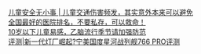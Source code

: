   
[儿童安全无小事 | 儿童交通伤害频发，其实意外本来可以避免](http://www.dianyue.me/archives/883/547eud8mz5k5yijy/)  
[全国最好的医院排名，不要私存，可以救命！](http://www.dianyue.me/archives/661/oqhgx00jviaknft0/)  
[10岁以下儿童易感，乙脑流行季节请加强防范](http://www.dianyue.me/archives/874/pqb2s2aalokxyoa1/)  
[评测|新一代灯厂崛起?宁美国度星河战列舰766 PRO评测](http://www.dianyue.me/archives/417/lgdoj3pbusk9810o/)